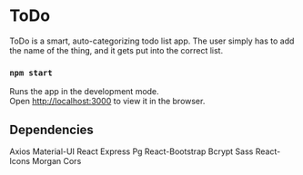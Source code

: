 # ToDo
ToDo is a smart, auto-categorizing todo list app. The user simply has to add the name of the thing, and it gets put into the correct list.

### `npm start`

Runs the app in the development mode.<br />
Open [http://localhost:3000](http://localhost:3000) to view it in the browser.

## Dependencies
Axios
Material-UI
React
Express
Pg
React-Bootstrap
Bcrypt
Sass
React-Icons
Morgan
Cors
